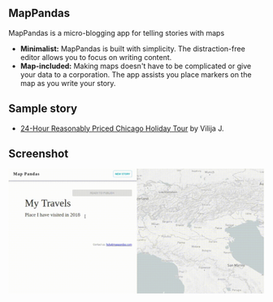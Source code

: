 ## MapPandas
MapPandas is a micro-blogging app for telling stories with maps
- **Minimalist:** MapPandas is built with simplicity.  The distraction-free editor allows you to focus on writing content.
- **Map-included:**  Making maps doesn't have to be complicated or give your data to a corporation. The app assists you place markers on the map as you write your story. 

## Sample story
- [24-Hour Reasonably Priced Chicago Holiday Tour](https://mappandas.com/p/97cb72b0-4215-11e9-9cf2-afccc66ce6e3) by Vilija J.


## Screenshot

![screenshot](./mappandas.gif)
